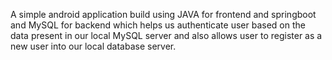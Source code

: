 A simple android application build using JAVA for frontend 
and springboot and MySQL for backend which helps us 
authenticate user based on the data present in our local
MySQL server and also allows user to register as a new user 
into our local database server.
